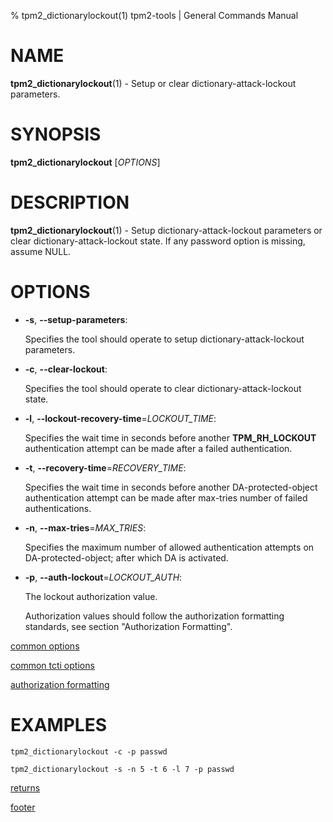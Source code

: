 % tpm2_dictionarylockout(1) tpm2-tools | General Commands Manual

# NAME

**tpm2_dictionarylockout**(1) - Setup or clear dictionary-attack-lockout parameters.

# SYNOPSIS

**tpm2_dictionarylockout** [*OPTIONS*]

# DESCRIPTION

**tpm2_dictionarylockout**(1) - Setup dictionary-attack-lockout parameters or clear
dictionary-attack-lockout state. If any password option is missing, assume NULL.

# OPTIONS

  * **-s**, **\--setup-parameters**:

    Specifies the tool should operate to setup dictionary-attack-lockout
    parameters.

  * **-c**, **\--clear-lockout**:

    Specifies the tool should operate to clear dictionary-attack-lockout state.

  * **-l**, **\--lockout-recovery-time**=_LOCKOUT\_TIME_:

    Specifies the wait time in seconds before another **TPM_RH_LOCKOUT**
    authentication attempt can be made after a failed authentication.

  * **-t**, **\--recovery-time**=_RECOVERY\_TIME_:

    Specifies the wait time in seconds before another DA-protected-object
    authentication attempt can be made after max-tries number of failed
    authentications.

  * **-n**, **\--max-tries**=_MAX\_TRIES_:

    Specifies the maximum number of allowed authentication attempts on
    DA-protected-object; after which DA is activated.

  * **-p**, **\--auth-lockout**=_LOCKOUT\_AUTH_:

    The lockout authorization value.

    Authorization values should follow the authorization formatting standards, see section "Authorization Formatting".

[common options](common/options.md)

[common tcti options](common/tcti.md)

[authorization formatting](common/authorizations.md)

# EXAMPLES

```
tpm2_dictionarylockout -c -p passwd

tpm2_dictionarylockout -s -n 5 -t 6 -l 7 -p passwd
```

[returns](common/returns.md)

[footer](common/footer.md)
